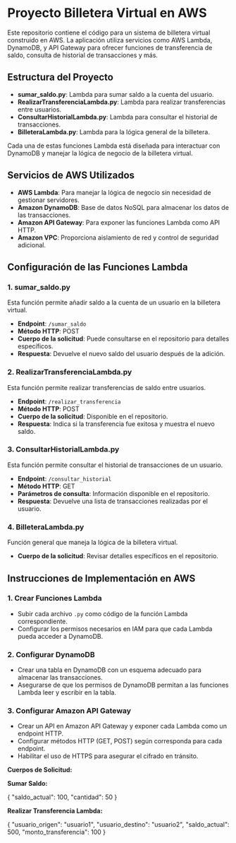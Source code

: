 # Proyecto Billetera Virtual en AWS

Este repositorio contiene el código para un sistema de billetera virtual construido en AWS. La aplicación utiliza servicios como AWS Lambda, DynamoDB, y API Gateway para ofrecer funciones de transferencia de saldo, consulta de historial de transacciones y más.

## Estructura del Proyecto

- **sumar_saldo.py**: Lambda para sumar saldo a la cuenta del usuario.
- **RealizarTransferenciaLambda.py**: Lambda para realizar transferencias entre usuarios.
- **ConsultarHistorialLambda.py**: Lambda para consultar el historial de transacciones.
- **BilleteraLambda.py**: Lambda para la lógica general de la billetera.

Cada una de estas funciones Lambda está diseñada para interactuar con DynamoDB y manejar la lógica de negocio de la billetera virtual.

## Servicios de AWS Utilizados

- **AWS Lambda**: Para manejar la lógica de negocio sin necesidad de gestionar servidores.
- **Amazon DynamoDB**: Base de datos NoSQL para almacenar los datos de las transacciones.
- **Amazon API Gateway**: Para exponer las funciones Lambda como API HTTP.
- **Amazon VPC**: Proporciona aislamiento de red y control de seguridad adicional.

## Configuración de las Funciones Lambda

### 1. **sumar_saldo.py**
   Esta función permite añadir saldo a la cuenta de un usuario en la billetera virtual.

   - **Endpoint**: `/sumar_saldo`
   - **Método HTTP**: POST
   - **Cuerpo de la solicitud**: Puede consultarse en el repositorio para detalles específicos.
   - **Respuesta**: Devuelve el nuevo saldo del usuario después de la adición.

### 2. **RealizarTransferenciaLambda.py**
   Esta función permite realizar transferencias de saldo entre usuarios.

   - **Endpoint**: `/realizar_transferencia`
   - **Método HTTP**: POST
   - **Cuerpo de la solicitud**: Disponible en el repositorio.
   - **Respuesta**: Indica si la transferencia fue exitosa y muestra el nuevo saldo.

### 3. **ConsultarHistorialLambda.py**
   Esta función permite consultar el historial de transacciones de un usuario.

   - **Endpoint**: `/consultar_historial`
   - **Método HTTP**: GET
   - **Parámetros de consulta**: Información disponible en el repositorio.
   - **Respuesta**: Devuelve una lista de transacciones realizadas por el usuario.

### 4. **BilleteraLambda.py**
   Función general que maneja la lógica de la billetera virtual.

   - **Cuerpo de la solicitud**: Revisar detalles específicos en el repositorio.

## Instrucciones de Implementación en AWS

### 1. Crear Funciones Lambda
   - Subir cada archivo `.py` como código de la función Lambda correspondiente.
   - Configurar los permisos necesarios en IAM para que cada Lambda pueda acceder a DynamoDB.

### 2. Configurar DynamoDB
   - Crear una tabla en DynamoDB con un esquema adecuado para almacenar las transacciones.
   - Asegurarse de que los permisos de DynamoDB permitan a las funciones Lambda leer y escribir en la tabla.

### 3. Configurar Amazon API Gateway
   - Crear un API en Amazon API Gateway y exponer cada Lambda como un endpoint HTTP.
   - Configurar métodos HTTP (GET, POST) según corresponda para cada endpoint.
   - Habilitar el uso de HTTPS para asegurar el cifrado en tránsito.

**Cuerpos de Solicitud:**

**Sumar Saldo:**

{
    "saldo_actual": 100,
    "cantidad": 50
}


**Realizar Transferencia Lambda:**

{
    "usuario_origen": "usuario1",
    "usuario_destino": "usuario2",
    "saldo_actual": 500,
    "monto_transferencia": 100
}
